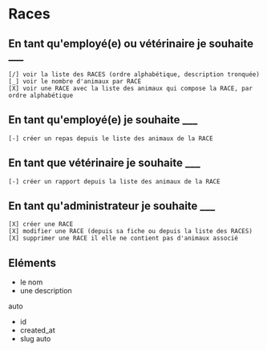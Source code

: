 # Races

## En tant qu'employé(e) ou vétérinaire je souhaite ___

    [/] voir la liste des RACES (ordre alphabétique, description tronquée)
    [_] voir le nombre d'animaux par RACE
    [X] voir une RACE avec la liste des animaux qui compose la RACE, par ordre alphabétique

## En tant qu'employé(e) je souhaite ___

    [-] créer un repas depuis le liste des animaux de la RACE

## En tant que vétérinaire je souhaite ___

    [-] créer un rapport depuis la liste des animaux de la RACE

## En tant qu'administrateur je souhaite ___

    [X] créer une RACE
    [X] modifier une RACE (depuis sa fiche ou depuis la liste des RACES)
    [X] supprimer une RACE il elle ne contient pas d'animaux associé

## Eléments

- le nom 
- une description 

auto
- id
- created_at
- slug auto
